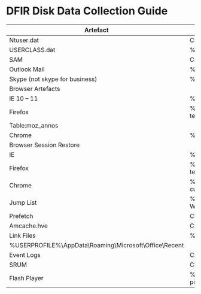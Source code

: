 # DFIR Disk Data Collection Guide

|Artefact | Location|
|---------|---------|
|Ntuser.dat |  C:\Users\(user name)| 
|USERCLASS.dat |  % USERPROFILE %\AppData\Local\Microsoft\Windows\UsrClass.dat| 
|SAM |  C:\Windows\System32\Config\SAM| 
|Outlook Mail |  %USERPROFILE%\AppData\Local\Microsoft\Outlook| 
|Skype (not skype for business) |  %USERPROFILE%\AppData\Roaming\Skype\(skype name)| 
|Browser Artefacts| | 
|IE 10 – 11 |  %USERPROFILE%\AppData\Local\Microsoft\Windows\WebCache\WebCacheV*.dat| 
|Firefox |  %USERPROFILE%\AppData\Roaming\Mozilla \Firefox\Profiles\(random text).default\places.sqlite| 
|Table:moz_annos| 
|Chrome |  %USERPROFILE%\AppData\Local\Google\Chrome\User Data\Default\History| 
|Browser Session Restore | | 
|IE |  %USERPROFILE%\AppData\Local\Microsoft\Internet Explorer\Recovery| 
|Firefox |   %USERPROFILE%\AppData\Roaming\Mozilla \Firefox\Profiles\(random text).default\sessionrestore.js| 
|Chrome |  %USERPROFILE%\AppData\Local\Google\Chrome\User Data\Default\ (Files = current session |  current tabs |  last session |  last tabs)| 
|Jump List |  %USERPROFILE%\AppData\Roaming\Microsoft\ Windows\Recent\AutomaticDestinations| 
|Prefetch |  C:\Windows\Prefetch| 
|Amcache.hve |  C:\Windows\AppCompat\Progress\Amcache.hve| 
|Link Files |  %USERPROFILE%\AppData\Roaming\Microsoft\Windows\Recent| 
|%USERPROFILE%\AppData\Roaming\Microsoft\Office\Recent| 
|Event Logs |  C:\Windows\system32\winevt\logs| 
|SRUM |  C:\Windows\System32\SRU| 
|Flash Player |  %APPDATA%\Roaming\Macromedia\FlashPlayer\#SharedObjects\(random profile pid)| 

